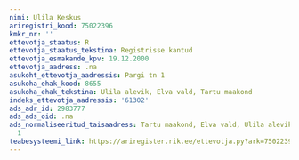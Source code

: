 ```yaml
---
nimi: Ulila Keskus
ariregistri_kood: 75022396
kmkr_nr: ''
ettevotja_staatus: R
ettevotja_staatus_tekstina: Registrisse kantud
ettevotja_esmakande_kpv: 19.12.2000
ettevotja_aadress: .na
asukoht_ettevotja_aadressis: Pargi tn 1
asukoha_ehak_kood: 8655
asukoha_ehak_tekstina: Ulila alevik, Elva vald, Tartu maakond
indeks_ettevotja_aadressis: '61302'
ads_adr_id: 2983777
ads_ads_oid: .na
ads_normaliseeritud_taisaadress: Tartu maakond, Elva vald, Ulila alevik, Pargi tn
  1
teabesysteemi_link: https://ariregister.rik.ee/ettevotja.py?ark=75022396&ref=rekvisiidid
---
```


